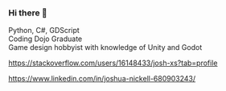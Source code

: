### Hi there 👋
Python, C#, GDScript  
Coding Dojo Graduate  
Game design hobbyist with knowledge of Unity and Godot

https://stackoverflow.com/users/16148433/josh-xs?tab=profile

https://www.linkedin.com/in/joshua-nickell-680903243/

<!--
**Josh-XS/Josh-XS** is a ✨ _special_ ✨ repository because its `README.md` (this file) appears on your GitHub profile.

Here are some ideas to get you started:

- 🔭 I’m currently working on ...
- 🌱 I’m currently learning ...
- 👯 I’m looking to collaborate on ...
- 🤔 I’m looking for help with ...
- 💬 Ask me about ...
- 📫 How to reach me: ...
- 😄 Pronouns: ...
- ⚡ Fun fact: ...
-->
